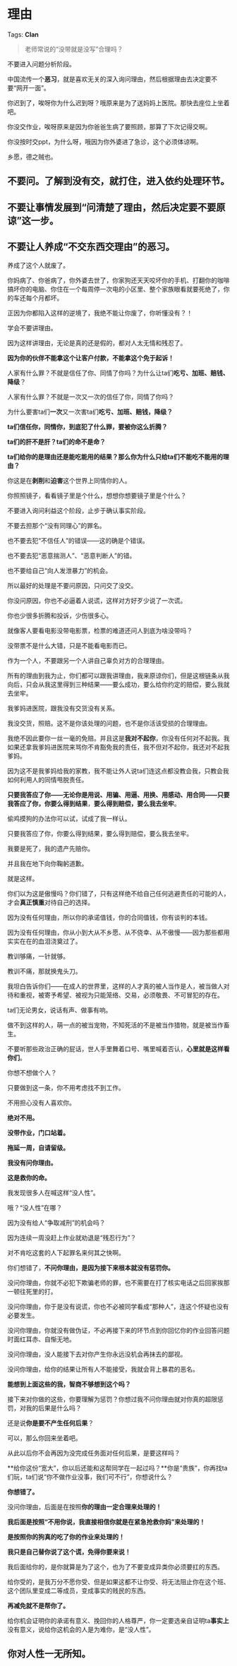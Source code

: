 # 理由

Tags: **Clan**

> 老师常说的“没带就是没写”合理吗？



不要进入问题分析阶段。

中国流传一个**恶习**，就是喜欢无关的深入询问理由，然后根据理由去决定要不要“网开一面”。

你迟到了，唉呀你为什么迟到呀？哦原来是为了送妈妈上医院。那快去座位上坐着吧。

你没交作业，唉呀原来是因为你爸爸生病了要照顾，那算了下次记得交啊。

你没按时交ppt，为什么呀，哦因为你外婆进了急诊，这个必须体谅啊。

乡愿，德之贼也。

  


**不要问。了解到没有交，就打住，进入依约处理环节。**
----------------------------

不要让事情发展到“问清楚了理由，然后决定要不要原谅”这一步。
------------------------------

不要让人养成“不交东西交理由”的恶习。
-------------------

养成了这个人就废了。

你妈病了、你爸病了，你外婆去世了，你家狗还天天咬坏你的手机、打翻你的咖啡搞坏你的电脑、你住在一个每周停一次电的小区里、整个家族眼看就要死绝了，你的车还每个月都坏。

正因为你都陷入这样的逆境了，我绝不能让你废了，你听懂没有？！

学会不要讲理由。

因为这样讲理由，无论是真的还是假的，都对人太无情和残忍了。

**因为你的伙伴不能拿这个让客户付款，不能拿这个免于起诉！**

人家有什么罪？不就是信任了你、同情了你吗？为什么让ta们**吃亏、加班、赔钱、降级**？

人家有什么罪？不就是一次又一次的信任了你，同情了你吗？

为什么要害ta们**一次**又一次害ta们**吃亏、加班、赔钱，降级？**

**ta们信任你，同情你，到底犯了什么罪，要被你这么折腾？**

**ta们的肝不是肝？ta们的命不是命？**

**ta们给你的是理由还是能吃能用的结果？那么你为什么只给ta们不能吃不能用的理由？**

你这是在**剥削**和**迫害**这个世界上同情你的人。

你照照镜子，看看镜子里是个什么，想想你想要镜子里是个什么？

  


不要进入询问利益这个阶段，止步于确认事实阶段。

不要去担那个“没有同理心”的罪名。

也不要去犯“不信任人”的错误——这的确是个错误。

也不要去犯“恶意揣测人”、“恶意判断人”的错。

也不要给自己“向人发泄暴力”的机会。

所以最好的处理是不要问原因，只问交了没交。

你没问原因，你也不必逼着人说谎，这样对方好歹少说了一次谎。

你也少很多折腾和投诉，少伤很多心。

就像客人要看电影没带电影票，检票的难道还问人到底为啥没带吗？

没带票不是什么大错，只是不能看电影而已。

  


作为一个人，不要跟另一个人讲自己辜负对方的合理理由。

所有的理由到我为止，你们都可以跟我讲理由，我来原谅你们，但是这根链条从我向后，只会从我这里得到三种结果——要么成功，要么给你约定的赔偿，要么我就去坐牢。

我爹妈进医院，跟我没有交货没有关系。

我没交货，照赔。这不是你该处理的问题，也不是你活该受损的合理理由。

我绝不因此要你一丝一毫的免赔。并且这是**我对不起你**，你没有任何对不起我。我如果还拿我爹妈进医院来骂你不肯豁免我的责任，我不但对不起你，我还对不起我爹妈。

因为这不是我爹妈给我的家教，我不能让外人说ta们连这点都没教会我，只教会我如何利用人的同情甩脱责任。

  


**只要我答应了你——无论你是用说、用骗、用逼、用换、用感动、用合同——只要我答应了你，你要么得到结果**，**要么得到赔偿，要么我去坐牢**。

偷鸡摸狗的办法你可以试，试成了我一样认。

只要我答应了你，你要么得到结果，要么得到赔偿，要么我去坐牢。

我要是死了，我的遗产先赔你。

并且我在地下向你鞠躬道歉。

就是这样。

  


你们以为这是傲慢吗？你们错了，只有这样绝不给自己任何逃避责任的可能的人，才会**真正慎重**对待自己的选择。

因为没有任何理由，所以你的承诺值钱，你的合同值钱，你有谈判的本钱。

因为没有任何理由，你从小到大从不乡愿、从不侥幸、从不傲慢——因为那些都用实实在在的血泪浇奠过了。

教训够痛，一针就够。

教训不痛，那就换鬼头刀。

  


我坦白告诉你们——在成人的世界里，这样的人才真的被人当作是人，被当做人对待和重视，被寄予希望、被视为只能笼络、交易，必须敬畏、不可冒犯的存在。

ta们无论男女，说话有声、做事有响。

做不到这样的人，萌一点的被当宠物，不知死活的不是被当作猎物，就是被当作畜生。

不要听那些政治正确的屁话，世人手里舞着口号、嘴里喊着否认，**心里就是这样看你们**。

你想不想做个人？

  


只要做到这一条，你不用考虑找不到工作。

不用担心没有人喜欢你。

**绝对不用。**

  


**没带作业，门口站着。**

**拖延一周，自请留级。**

  


**我没有问你理由。**

**这是救你的命。**

我发现很多人在喊这样“没人性”。

哦？“没人性”在哪？

因为没有给人“争取减刑”的机会吗？

因为连续一周没赶上作业就劝退是“残忍行为”？

对不肯吃这套的人下起罪名来何其之快啊。

你们想错了，**不问你理由，是因为接下来根本就没有惩罚你。**

没问你理由，你就不必犯下欺骗老师的罪，也不需要在打了核实电话之后回家挨那一顿往死里的打。

没问你理由，你于是没有说谎，你也不必被同学看成“那种人”，连这个怀疑也没有必要发生。

没问你理由，你就没有做伪证，不必再接下来的环节点到你回忆你的作业回答问题时面红耳赤、自惭无地。

没问你理由，没人能接下去对你产生你永远没机会再抹去的鄙视。

没问你理由，给你的结果让所有人不能接受，我就会背上暴君的恶名。

**能想到上面这些的我，智商不够想到这个吗？**

接下来对你做的这些，你要理解为惩罚？你想过我不问你理由就对你真的超限惩罚，对我的后果是什么吗？

还是说**你是要不产生任何后果**？

可以，那么你回来坐着吧。

从此以后你不会再因为没完成任务面对任何后果，是要这样吗？

**给你这份“宽大”，你以后还能和这帮同学在一起过吗？**你是“贵族”，你再找ta们玩，ta们说“你不做作业没事，我们可不行”，你想说什么？

**你想错了。**

没问你理由，后面是在按照**你的理由一定合理来处理的！**

**我后面是按照“不用你说，我直接相信你就是在紧急抢救你妈”来处理的！**

**是按照你的狗真的吃了你的作业来处理的！**

**我只是自己替你说了这个谎，免得你要来说！**

我后面给你的，是你就算是为了这个，也为了不要变成异类你必须要扛的东西。

给你受的，是我万分不愿你受、但是如果这都不让你受、将无法阻止你在这个班、这个团队里变成二等成员，变成事实的贱民的东西。

**再减免就不是帮你了。**

给你机会证明你的承诺有意义、挽回你的人格尊严，你一定要选亲自证明ta**事实上**没有意义，说给你这机会的人是为难你，是“没人性”。

你对人性一无所知。
---------



